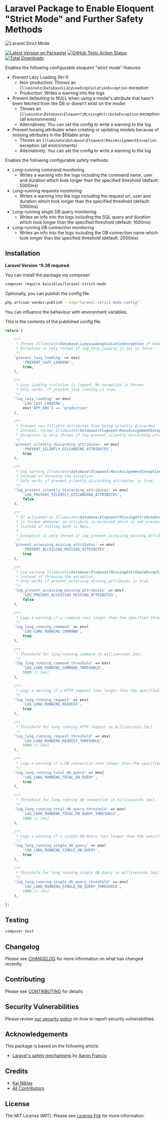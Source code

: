 # Laravel Package to Enable Eloquent "Strict Mode" and Further Safety Methods

![Laravel Strict Mode](art/laravel-strict-mode.png)

[![Latest Version on Packagist](https://img.shields.io/packagist/v/kainiklas/laravel-strict-mode.svg?style=flat-square)](https://packagist.org/packages/kainiklas/laravel-strict-mode)
[![GitHub Tests Action Status](https://img.shields.io/github/actions/workflow/status/kainiklas/laravel-strict-mode/run-tests.yml?branch=main)](https://github.com/kainiklas/laravel-strict-mode/actions?query=workflow%3Arun-tests+branch%3Amain)
[![Total Downloads](https://img.shields.io/packagist/dt/kainiklas/laravel-strict-mode.svg?style=flat-square)](https://packagist.org/packages/kainiklas/laravel-strict-mode)

Enables the following configurable eloquent "strict mode" features:

- Prevent Lazy Loading (N+1)
    - Non-production: Throws an `Illuminate\Database\LazyLoadingViolationException` exception
    - Production: Writes a warning into the logs
- Prevent defaulting to NULL when using a model's attribute that hasn't been fetched from the DB or doesn't exist on the model
    - Throws an `Illuminate\Database\Eloquent\MissingAttributeException` exception (all environments)
    - Alternatively: You can set the config to write a warning to the log
- Prevent loosing attributes when creating or updating models because of missing attributes in the $fillable array
    - Throws an `Illuminate\Database\Eloquent\MassAssignmentException` exception (all environments)
    - Alternatively: You can set the config to write a warning to the log

Enables the following configurable safety methods:

- Long-running command monitoring
    - Writes a warning into the logs including the command name, user and duration which took longer than the specified threshold (default: 5000ms)
- Long-running requests monitoring
    - Writes a warning into the logs including the request url, user and duration which took longer than the specified threshold (default: 5000ms)
- Long-running single DB query monitoring
    - Writes an info into the logs including the SQL query and duration which took longer than the specified threshold (default: 1000ms)
- Long-running DB connection monitoring
    - Writes an info into the logs including the DB connection name which took longer than the specified threshold (default: 2000ms)


## Installation

**Laravel Version ^9.36 required.**

You can install the package via composer:

```bash
composer require kainiklas/laravel-strict-mode
```

Optionally, you can publish the config file. 

```bash
php artisan vendor:publish --tag="laravel-strict-mode-config"
```

You can influence the behaviour with environment variables.

This is the contents of the published config file.

```php
return [

    /**
     * Throws Illuminate\Database\LazyLoadingViolationException if model is lazy loaded.
     * Exception is only thrown if log_lazy_loading is set to false.
     */
    'prevent_lazy_loading' => env(
        'PREVENT_LAZY_LOADING',
        true,
    ),

    /**
     * Lazy Loading violation is logged. No exception is thrown.
     * Only works, if prevent_lazy_loading is true.
     */
    'log_lazy_loading' => env(
        'LOG_LAZY_LOADING',
        env('APP_ENV') == 'production'
    ),

    /**
     * Prevent non-fillable attributes from being silently discarded.
     * Instead, throws Illuminate\Database\Eloquent\MassAssignmentException.
     * Exception is only thrown if log_prevent_silently_discarding_attributes is false.
     */
    'prevent_silently_discarding_attributes' => env(
        'PREVENT_SILENTLY_DISCARDING_ATTRIBUTES',
        true
    ),

    /**
     * Log warning Illuminate\Database\Eloquent\MassAssignmentException
     * instead of throwing the exception.
     * Only works if prevent_silently_discarding_attributes is true.
     */
    'log_prevent_silently_discarding_attributes' => env(
        'LOG_PREVENT_SILENTLY_DISCARDING_ATTRIBUTES',
        false
    ),

    /**
     * If activated an Illuminate\Database\Eloquent\MissingAttributeException
     * is thrown whenever an attribute is accessed which is not present in the model,
     * instead of falling back to NULL.
     *
     * Exception is only thrown if log_prevent_accessing_missing_attributes is false.
     */
    'prevent_accessing_missing_attributes' => env(
        'PREVENT_ACCESSING_MISSING_ATTRIBUTES',
        true
    ),

    /**
     * Log warning Illuminate\Database\Eloquent\MissingAttributeException
     * instead of throwing the exception.
     * Only works if prevent_accessing_missing_attributes is true.
     */
    'log_prevent_accessing_missing_attributes' => env(
        'LOG_PREVENT_ACCESSING_MISSING_ATTRIBUTES',
        false
    ),

    /**
     * Logs a warning if a command runs longer than the specified threshold.
     */
    'log_long_running_command' => env(
        'LOG_LONG_RUNNING_COMMAND',
        true
    ),

    /**
     * Threshold for long running command in milliseconds [ms].
     */
    'log_long_running_command_threshold' => env(
        'LOG_LONG_RUNNING_COMMAND_THRESHOLD',
        5000 // [ms]
    ),

    /**
     * Logs a warning if a HTTP request runs longer than the specified threshold.
     */
    'log_long_running_request' => env(
        'LOG_LONG_RUNNING_REQUEST',
        true
    ),

    /**
     * Threshold for long running HTTP request in milliseconds [ms].
     */
    'log_long_running_request_threshold' => env(
        'LOG_LONG_RUNNING_REQUEST_THRESHOLD',
        5000 // [ms]
    ),

    /**
     * Logs a warning if a DB connection runs longer than the specified threshold.
     */
    'log_long_running_total_db_query' => env(
        'LOG_LONG_RUNNING_TOTAL_DB_QUERY',
        true
    ),

    /**
     * Threshold for long running db connection in milliseconds [ms].
     */
    'log_long_running_total_db_query_threshold' => env(
        'LOG_LONG_RUNNING_TOTAL_DB_QUERY_THRESHOLD',
        2000 // [ms]
    ),

    /**
     * Logs a warning if a single DB Query runs longer than the specified threshold.
     */
    'log_long_running_single_db_query' => env(
        'LOG_LONG_RUNNING_SINGLE_DB_QUERY',
        true
    ),

    /**
     * Threshold for long running single DB Query in milliseconds [ms].
     */
    'log_long_running_single_db_query_threshold' => env(
        'LOG_LONG_RUNNING_SINGLE_DB_QUERY_THRESHOLD',
        1000 // [ms]
    ),

];
```


## Testing

```bash
composer test
```

## Changelog

Please see [CHANGELOG](CHANGELOG.md) for more information on what has changed recently.

## Contributing

Please see [CONTRIBUTING](CONTRIBUTING.md) for details.

## Security Vulnerabilities

Please review [our security policy](../../security/policy) on how to report security vulnerabilities.

## Acknowledgements

This package is based on the following article:
- [Laravel's safety mechanisms](https://planetscale.com/blog/laravels-safety-mechanisms#model-strictness) by [Aaron Francis](https://github.com/aarondfrancis)

## Credits

- [Kai Niklas](https://github.com/kainiklas)
- [All Contributors](../../contributors)

## License

The MIT License (MIT). Please see [License File](LICENSE.md) for more information.

